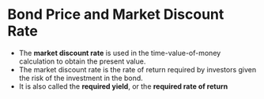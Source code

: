 # Bond Price and Market Discount Rate
- The **market discount rate** is used in the time-value-of-money calculation to obtain the present value.
- The market discount rate is the rate of return required by investors given the risk of the investment in the bond. 
- It is also called the **required yield**, or the **required rate of return**
